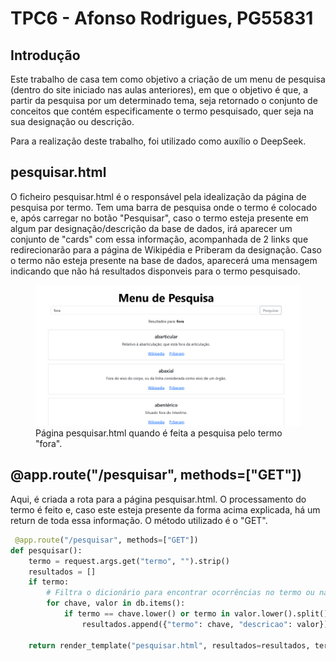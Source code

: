 # TPC6 - Afonso Rodrigues, PG55831

## Introdução

Este trabalho de casa tem como objetivo a criação de um menu de pesquisa (dentro do site iniciado nas aulas anteriores), em que o objetivo é que, a partir da pesquisa por um determinado tema, seja retornado o conjunto de conceitos que contém especificamente o termo pesquisado, quer seja na sua designação ou descrição.

Para a realização deste trabalho, foi utilizado como auxílio o DeepSeek.

## pesquisar.html

O ficheiro pesquisar.html é o responsável pela idealização da página de pesquisa por termo. Tem uma barra de pesquisa onde o termo é colocado e, após carregar no botão "Pesquisar", caso o termo esteja presente em algum par designação/descrição da base de dados, irá aparecer um conjunto de "cards" com essa informação, acompanhada de 2 links que redirecionarão para a página de Wikipédia e Priberam da designação. Caso o termo não esteja presente na base de dados, aparecerá uma mensagem indicando que não há resultados disponveis para o termo pesquisado.

<figure>
  <img src="exemplo.png" alt="Descrição da imagem">
  <figcaption>Página pesquisar.html quando é feita a pesquisa pelo termo "fora".</figcaption>
</figure>


## @app.route("/pesquisar", methods=["GET"])
 Aqui, é criada a rota para a página pesquisar.html. O processamento do termo é feito e, caso este esteja presente da forma acima explicada, há um return de toda essa informação. O método utilizado é o "GET".

```python
 @app.route("/pesquisar", methods=["GET"])
def pesquisar():
    termo = request.args.get("termo", "").strip()
    resultados = []
    if termo:
        # Filtra o dicionário para encontrar ocorrências no termo ou na descrição
        for chave, valor in db.items():
            if termo == chave.lower() or termo in valor.lower().split():
                resultados.append({"termo": chave, "descricao": valor})

    return render_template("pesquisar.html", resultados=resultados, termo_pesquisado=termo)
```
